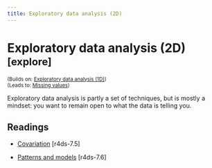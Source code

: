 ```yaml
---
title: Exploratory data analysis (2D)
---
```


<!-- Generated automatically from eda-2d.yml. Do not edit by hand -->

# Exploratory data analysis (2D) <small class='explore'>[explore]</small>
<small>(Builds on: [Exploratory data analysis (1D)](eda-1d.md))</small>  
<small>(Leads to: [Missing values](missing-values.md))</small>

Exploratory data analysis is partly a set of techniques, but is mostly a
mindset: you want to remain open to what the data is telling you.

## Readings

  * [Covariation](http://r4ds.had.co.nz/exploratory-data-analysis.html#covariation) [r4ds-7.5]

  * [Patterns and models](http://r4ds.had.co.nz/exploratory-data-analysis.html#patterns-and-models) [r4ds-7.6]


